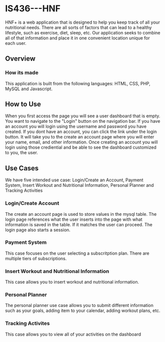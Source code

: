 # IS436---HNF
HNF+ is a web application that is designed to help you keep track of all your nutritional needs. There are all sorts of factors that can lead to a healthy lifestyle, such as exercise, diet, sleep, etc. Our application seeks to combine all of that information and place it in one convenient location unique for each user. 

## Overview

### How its made
 This application is built from the following languages: HTML, CSS, PHP, MySQL and Javascript. 

## How to Use
When you first access the page you will see a user dashboard that is empty. You want to navigate to the "Login" button on the navigation bar. If you have an account you will login using the username and password you have created. If you dont have an account, you can click the link under the login button. It will take you to the create an account page where you will enter your name, email, and other information. Once creating an account you will login using those crediential and be able to see the dashboard customized to you, the user.

## Use Cases
We have five intended use case: Login/Create an Account, Payment System, Insert Workout and Nutritional Information, Personal Planner and Tracking Activities

### Login/Create Account
The create an account page is used to store values in the mysql table. The login page references what the user inserts into the page with what information is saved in the table. If it matches the user can proceed. The login page also starts a session. 
### Payment System
This case focuses on the user selecting a subscritption plan. There are multiple tiers of subscriptions.
### Insert Workout and Nutritional Information
This case allows you to insert workout and nutritional information. 
### Personal Planner
The personal planner use case allows you to submit different information such as your goals, adding item to your calendar, adding workout plans, etc. 
### Tracking Activites
This case allows you to view all of your activities on the dashboard
